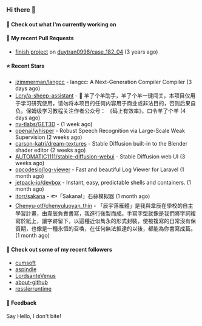 ### Hi there 👋

#### 👷 Check out what I'm currently working on

#### 🔨 My recent Pull Requests

- [finish project](https://github.com/duytran0998/case_182_04/pull/1) on [duytran0998/case_182_04](https://github.com/duytran0998/case_182_04) (3 years ago)

#### ⭐ Recent Stars

- [jzimmerman/langcc](https://github.com/jzimmerman/langcc) - langcc: A Next-Generation Compiler Compiler (3 days ago)
- [Lcry/a-sheep-assistant](https://github.com/Lcry/a-sheep-assistant) - 🐑 羊了个羊助手，羊了个羊一键闯关，本项目仅用于学习研究使用，请勿将本项目的任何内容用于商业或非法目的，否则后果自负。保姆级学习教程关注作者公众号： 《码上有效率》，口令羊了个羊 (4 days ago)
- [nv-tlabs/GET3D](https://github.com/nv-tlabs/GET3D) -  (1 week ago)
- [openai/whisper](https://github.com/openai/whisper) - Robust Speech Recognition via Large-Scale Weak Supervision (2 weeks ago)
- [carson-katri/dream-textures](https://github.com/carson-katri/dream-textures) - Stable Diffusion built-in to the Blender shader editor (2 weeks ago)
- [AUTOMATIC1111/stable-diffusion-webui](https://github.com/AUTOMATIC1111/stable-diffusion-webui) - Stable Diffusion web UI (3 weeks ago)
- [opcodesio/log-viewer](https://github.com/opcodesio/log-viewer) - Fast and beautiful Log Viewer for Laravel (1 month ago)
- [jetpack-io/devbox](https://github.com/jetpack-io/devbox) - Instant, easy, predictable shells and containers. (1 month ago)
- [itorr/sakana](https://github.com/itorr/sakana) - 🐟「Sakana!」石蒜模拟器 (1 month ago)
- [Chenyu-otf/chenyuluoyan_thin](https://github.com/Chenyu-otf/chenyuluoyan_thin) - 「辰宇落雁體」是我與韋辰在學校的自主學習計畫，由韋辰負責書寫，我進行後製而成。手寫字型就像是我們將字詞複寫於紙上，讓字跡留下，以這種近似雋永的形式封裝，使被複寫的日常沒有保質期，也像是一種永恆的召喚，在任何無法抵達的以後，都能為你書寫成篇。 (1 month ago)

#### 👯 Check out some of my recent followers

- [cumsoft](https://github.com/cumsoft)
- [aspindle](https://github.com/aspindle)
- [LordsanteVenus](https://github.com/LordsanteVenus)
- [about-github](https://github.com/about-github)
- [resslerruntime](https://github.com/resslerruntime)

#### 💬 Feedback

Say Hello, I don't bite!